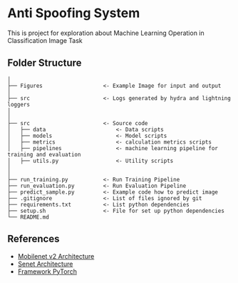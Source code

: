 # Anti Spoofing System
This is project for exploration about Machine Learning Operation in Classification Image Task

## Folder Structure
```
│
├── Figures                   <- Example Image for input and output
│
├── src                       <- Logs generated by hydra and lightning loggers
│
│
├── src                       <- Source code
│   ├── data                      <- Data scripts
│   ├── models                    <- Model scripts
│   ├── metrics                   <- calculation metrics scripts
│   ├── pipelines                 <- machine learning pipeline for training and evaluation
│   ├── utils.py                  <- Utility scripts
│  
│
├── run_training.py           <- Run Training Pipeline
├── run_evaluation.py         <- Run Evaluation Pipeline
├── predict_sample.py         <- Example code how to predict image
├── .gitignore                <- List of files ignored by git
├── requirements.txt          <- List python dependencies
├── setup.sh                  <- File for set up python dependencies
└── README.md
```


## References
- [Mobilenet v2 Architecture](https://github.com/tonylins/pytorch-mobilenet-v2)
- [Senet Architecture](https://github.com/moskomule/senet.pytorch)
- [Framework PyTorch](https://lightning.ai/docs/pytorch/stable/common/lightning_module.html)
